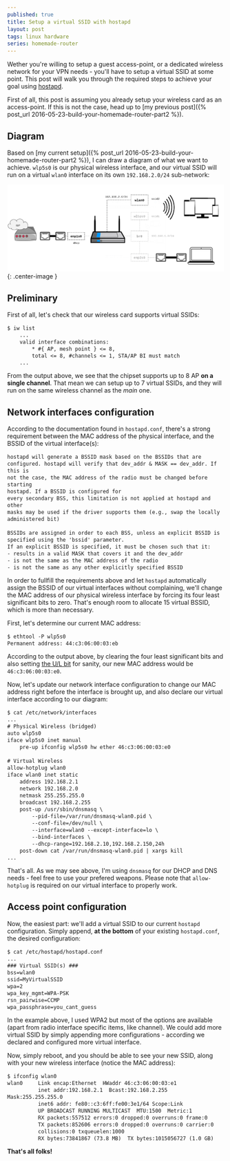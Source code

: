 ```yaml
---
published: true
title: Setup a virtual SSID with hostapd
layout: post
tags: linux hardware
series: homemade-router
---
```

Wether you're willing to setup a guest access-point, or a dedicated wireless network for your VPN needs - you'll have to setup a virtual SSID at some point. This post will walk you through the required steps to achieve your goal using [hostapd](https://wiki.gentoo.org/wiki/Hostapd). 

First of all, this post is assuming you already setup your wireless card as an access-point. If this is not the case, head up to [my previous post]({% post_url 2016-05-23-build-your-homemade-router-part2 %}).


## Diagram

Based on [my current setup]({% post_url 2016-05-23-build-your-homemade-router-part2 %}), I can draw a diagram of what we want to achieve. `wlp5s0` is our physical wireless interface, and our virtual SSID will run on a virtual `wlan0` interface on its own `192.168.2.0/24` sub-network:

![](/images/router-dual-ssid.png){: .center-image }

## Preliminary 

First of all, let's check that our wireless card supports virtual SSIDs:

```shell
$ iw list
	...
	valid interface combinations:
    	* #{ AP, mesh point } <= 8,
        total <= 8, #channels <= 1, STA/AP BI must match
	...
```

From the output above, we see that the chipset supports up to 8 AP **on a single channel**. That mean we can setup up to 7 virtual SSIDs, and they will run on the same wireless channel as the _main_ one.

## Network interfaces configuration

According to the documentation found in `hostapd.conf`, there's a strong requirement between the MAC address of the physical interface, and the BSSID of the virtual interface(s):

```shell
hostapd will generate a BSSID mask based on the BSSIDs that are
configured. hostapd will verify that dev_addr & MASK == dev_addr. If this is
not the case, the MAC address of the radio must be changed before starting
hostapd. If a BSSID is configured for
every secondary BSS, this limitation is not applied at hostapd and other
masks may be used if the driver supports them (e.g., swap the locally
administered bit)

BSSIDs are assigned in order to each BSS, unless an explicit BSSID is
specified using the 'bssid' parameter.
If an explicit BSSID is specified, it must be chosen such that it:
- results in a valid MASK that covers it and the dev_addr
- is not the same as the MAC address of the radio
- is not the same as any other explicitly specified BSSID
```

In order to fullfill the requirements above and let `hostapd` automatically assign the BSSID of our virtual interfaces without complaining, we'll change the MAC address of our physical wireless interface by forcing its four least significant bits to zero. That's enough room to allocate 15 virtual BSSID, which is more than necessary. 

First, let's determine our current MAC address:

```shell
$ ethtool -P wlp5s0
Permanent address: 44:c3:06:00:03:eb
```

According to the output above, by clearing the four least significant bits and also setting [the U/L bit](https://en.wikipedia.org/wiki/MAC_address#Universal_vs._local) for sanity, our new MAC address would be `46:c3:06:00:03:e0`.

Now, let's update our network interface configuration to change our MAC address right before the interface is brought up, and also declare our virtual interface according to our diagram:

```shell
$ cat /etc/network/interfaces
...
# Physical Wireless (bridged)
auto wlp5s0
iface wlp5s0 inet manual
    pre-up ifconfig wlp5s0 hw ether 46:c3:06:00:03:e0

# Virtual Wireless
allow-hotplug wlan0
iface wlan0 inet static
    address 192.168.2.1
    network 192.168.2.0
    netmask 255.255.255.0
    broadcast 192.168.2.255
    post-up /usr/sbin/dnsmasq \
		--pid-file=/var/run/dnsmasq-wlan0.pid \
		--conf-file=/dev/null \
		--interface=wlan0 --except-interface=lo \
		--bind-interfaces \
		--dhcp-range=192.168.2.10,192.168.2.150,24h
    post-down cat /var/run/dnsmasq-wlan0.pid | xargs kill
...
```

That's all. As we may see above, I'm using `dnsmasq` for our DHCP and DNS needs - feel free to use your prefered weapons. Please note that `allow-hotplug` is required on our virtual interface to properly work.

## Access point configuration

Now, the easiest part: we'll add a virtual SSID to our current `hostapd` configuration. Simply append, **at the bottom** of your existing `hostapd.conf`, the desired configuration:

```shell
$ cat /etc/hostapd/hostapd.conf
...
### Virtual SSID(s) ###
bss=wlan0
ssid=MyVirtualSSID
wpa=2
wpa_key_mgmt=WPA-PSK
rsn_pairwise=CCMP
wpa_passphrase=you_cant_guess
```

In the example above, I used WPA2 but most of the options are available (apart from radio interface specific items, like channel). We could add more virtual SSID by simply appending more configurations - according we declared and configured more virtual interface.

Now, simply reboot, and you should be able to see your new SSID, along with your new wireless interface (notice the MAC address):

```shell
$ ifconfig wlan0
wlan0     Link encap:Ethernet  HWaddr 46:c3:06:00:03:e1  
          inet addr:192.168.2.1  Bcast:192.168.2.255  Mask:255.255.255.0
          inet6 addr: fe80::c3:6ff:fe00:3e1/64 Scope:Link
          UP BROADCAST RUNNING MULTICAST  MTU:1500  Metric:1
          RX packets:557512 errors:0 dropped:0 overruns:0 frame:0
          TX packets:852606 errors:0 dropped:0 overruns:0 carrier:0
          collisions:0 txqueuelen:1000 
          RX bytes:73841867 (73.8 MB)  TX bytes:1015056727 (1.0 GB)
```

**That's all folks!**